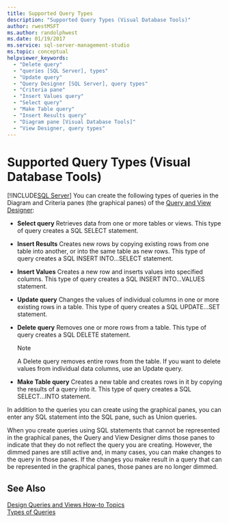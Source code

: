 ```yaml
---
title: Supported Query Types
description: "Supported Query Types (Visual Database Tools)"
author: rwestMSFT
ms.author: randolphwest
ms.date: 01/19/2017
ms.service: sql-server-management-studio
ms.topic: conceptual
helpviewer_keywords:
  - "Delete query"
  - "queries [SQL Server], types"
  - "Update query"
  - "Query Designer [SQL Server], query types"
  - "Criteria pane"
  - "Insert Values query"
  - "Select query"
  - "Make Table query"
  - "Insert Results query"
  - "Diagram pane [Visual Database Tools]"
  - "View Designer, query types"
---
```

# Supported Query Types (Visual Database Tools)
[!INCLUDE[SQL Server](../includes/applies-to-version/sqlserver.md)]
You can create the following types of queries in the Diagram and Criteria panes (the graphical panes) of the [Query and View Designer](query-and-view-designer-tools-visual-database-tools.md):  
  
-   **Select query** Retrieves data from one or more tables or views. This type of query creates a SQL SELECT statement.  
  
-   **Insert Results** Creates new rows by copying existing rows from one table into another, or into the same table as new rows. This type of query creates a SQL INSERT INTO...SELECT statement.  
  
-   **Insert Values** Creates a new row and inserts values into specified columns. This type of query creates a SQL INSERT INTO...VALUES statement.  
  
-   **Update query** Changes the values of individual columns in one or more existing rows in a table. This type of query creates a SQL UPDATE...SET statement.  
  
-   **Delete query** Removes one or more rows from a table. This type of query creates a SQL DELETE statement.  
  
    > [!NOTE]  
    > A Delete query removes entire rows from the table. If you want to delete values from individual data columns, use an Update query.  
  
-   **Make Table query** Creates a new table and creates rows in it by copying the results of a query into it. This type of query creates a SQL SELECT...INTO statement.  
  
In addition to the queries you can create using the graphical panes, you can enter any SQL statement into the SQL pane, such as Union queries.  
  
When you create queries using SQL statements that cannot be represented in the graphical panes, the Query and View Designer dims those panes to indicate that they do not reflect the query you are creating. However, the dimmed panes are still active and, in many cases, you can make changes to the query in those panes. If the changes you make result in a query that can be represented in the graphical panes, those panes are no longer dimmed.  
  
## See Also  
[Design Queries and Views How-to Topics](design-queries-and-views-how-to-topics-visual-database-tools.md)  
[Types of Queries](types-of-queries-visual-database-tools.md)  
  
